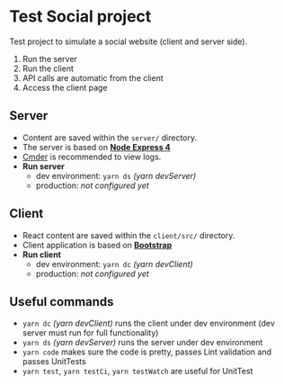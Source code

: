 # Test Social project
Test project to simulate a social website (client and server side).
1. Run the server
2. Run the client
3. API calls are automatic from the client
4. Access the client page

## Server
- Content are saved within the `server/` directory.
- The server is based on [**Node Express 4**](https://expressjs.com/)
- [Cmder](https://cmder.net/) is recommended to view logs.
- **Run server**
  - dev environment: `yarn ds` _(yarn devServer)_
  - production: _not configured yet_

## Client
- React content are saved within the `client/src/` directory.
- Client application is based on [**Bootstrap**](https://react-bootstrap.github.io/components/alerts/)
- **Run client**
  - dev environment: `yarn dc` _(yarn devClient)_
  - production: _not configured yet_

## Useful commands
- `yarn dc` _(yarn devClient)_ runs the client under dev environment (dev server must run for full functionality)
- `yarn ds` _(yarn devServer)_ runs the server under dev environment
- `yarn code` makes sure the code is pretty, passes Lint validation and passes UnitTests
- `yarn test`, `yarn testCi`, `yarn testWatch` are useful for UnitTest
